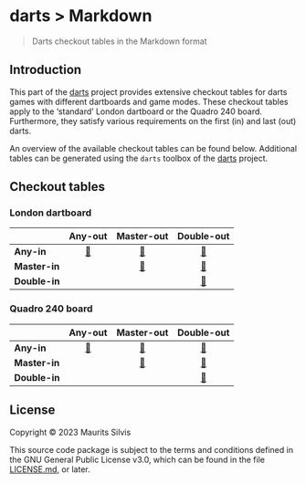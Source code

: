 # darts > Markdown

> Darts checkout tables in the Markdown format

## Introduction

This part of the [darts](https://github.com/mauritssilvis/darts) project provides extensive checkout tables for darts games with different dartboards and game modes.
These checkout tables apply to the ‘standard’ London dartboard or the Quadro 240 board.
Furthermore, they satisfy various requirements on the first (in) and last (out) darts.

An overview of the available checkout tables can be found below.
Additional tables can be generated using the `darts` toolbox of the [darts](https://github.com/mauritssilvis/darts) project.

## Checkout tables

### London dartboard

|               |                 **Any-out**                  |                   **Master-out**                   |                   **Double-out**                   |
|---------------|:--------------------------------------------:|:--------------------------------------------------:|:--------------------------------------------------:|
| **Any-in**    | [🔗](tables/london/London_any_in_any_out.md) |  [🔗](tables/london/London_any_in_master_out.md)   |  [🔗](tables/london/London_any_in_double_out.md)   |
| **Master-in** |                                              | [🔗](tables/london/London_master_in_master_out.md) | [🔗](tables/london/London_master_in_double_out.md) |
| **Double-in** |                                              |                                                    | [🔗](tables/london/London_double_in_double_out.md) |

### Quadro 240 board

|               |                 **Any-out**                  |                   **Master-out**                   |                   **Double-out**                   |
|---------------|:--------------------------------------------:|:--------------------------------------------------:|:--------------------------------------------------:|
| **Any-in**    | [🔗](tables/quadro/Quadro_any_in_any_out.md) |  [🔗](tables/quadro/Quadro_any_in_master_out.md)   |  [🔗](tables/quadro/Quadro_any_in_double_out.md)   |
| **Master-in** |                                              | [🔗](tables/quadro/Quadro_master_in_master_out.md) | [🔗](tables/quadro/Quadro_master_in_double_out.md) |
| **Double-in** |                                              |                                                    | [🔗](tables/quadro/Quadro_double_in_double_out.md) |

## License

Copyright © 2023 Maurits Silvis

This source code package is subject to the terms and conditions defined in the GNU General Public License v3.0, which can be found in the file [LICENSE.md](../LICENSE.md), or later.
